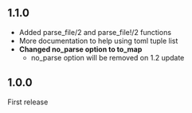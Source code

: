 ## 1.1.0

* Added parse_file/2 and parse_file!/2 functions
* More documentation to help using toml tuple list
* **Changed no_parse option to to_map**
  * no_parse option will be removed on 1.2 update

## 1.0.0

First release
